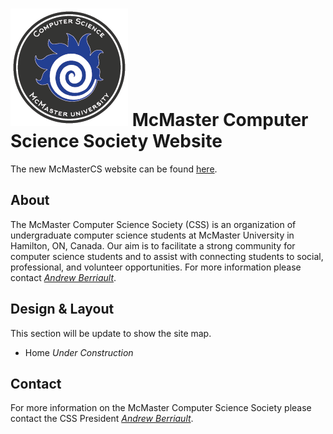 # ![MCSS][logo] McMaster Computer Science Society Website
The new McMasterCS website can be found [here][weblink].

## About
The McMaster Computer Science Society (CSS) is an organization of undergraduate computer science students at McMaster University in Hamilton, ON, Canada. Our aim is to facilitate a strong community for computer science students and to assist with connecting students to social, professional, and volunteer opportunities. For more information please contact *[Andrew Berriault][email]*.

## Design & Layout
This section will be update to show the site map.
- Home *Under Construction*

## Contact
For more information on the McMaster Computer Science Society please contact the CSS President *[Andrew Berriault][email]*.

[email]: mailto:css@mcmaster.ca?subject=A%20Message%20From%20Github
[weblink]: http://mcss.mcmaster.ca
[logo]: ./media/css.png
